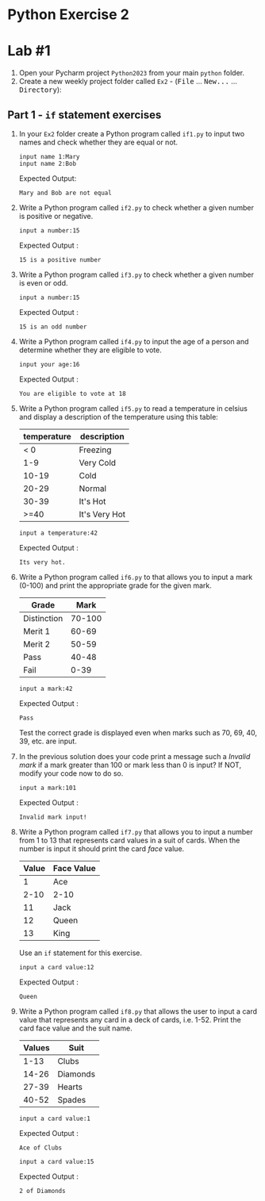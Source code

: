 # Python Exercise 2

# Lab #1


1. Open your Pycharm project `Python2023` from your main `python` folder.
1. Create a new weekly project folder called `Ex2` -  (<kbd>File</kbd> ... <kbd>New...</kbd> ... <kbd>Directory</kbd>):

## Part 1 - `if` statement exercises

1. In your `Ex2` folder create a Python program called `if1.py` to input two names and check whether they are equal or not. 
   
   ```
   input name 1:Mary
   input name 2:Bob
   ```
   Expected Output:
   ```
   Mary and Bob are not equal
   ```

1. Write a Python program called `if2.py` to check whether a given number is positive or negative.

    ```
    input a number:15
    ```
    
    Expected Output :
    ```
    15 is a positive number
    ```

1. Write a Python program called `if3.py` to check whether a given number is even or odd. 

    ```
    input a number:15
    ```
    
    Expected Output :
    ```
    15 is an odd number
    ```

1. Write a Python program called `if4.py` to input the age of a person and determine whether they are eligible to vote. 

    ```
    input your age:16
    ```
    
    Expected Output :
    ```
    You are eligible to vote at 18
    ```

1. Write a Python program called `if5.py` to read a temperature in celsius and display a description of the temperature using this table: 

    | temperature   |  description |
    |----------| ---- |
    | < 0 | Freezing 
    | 1-9 | Very Cold 
    | 10-19 | Cold 
    | 20-29 | Normal
    | 30-39 | It's Hot
    | >=40 | It's Very Hot

    ```
    input a temperature:42
    ```
    
    Expected Output :
    ```
    Its very hot.
    ```



1.	Write a Python program called `if6.py` to that allows you to input a mark (0-100) and print the appropriate grade for the given mark.

	| Grade	      | Mark    |
	|-------------|---------|
	| Distinction |	70-100 |
	| Merit 1 	  | 60-69  |
	| Merit 2 	  | 50-59  |
	| Pass 		  | 40-48  |
	| Fail 		  | 0-39   |

    ```
    input a mark:42
    ```
    
    Expected Output :
    ```
    Pass
    ```

	Test the correct grade is displayed even when marks such as 70, 69, 40, 39, etc. are input.

1.	In the previous solution does your code print a message such a *Invalid mark* if a mark greater than 100 or mark less than 0 is input? 
	If NOT, modify your code now to do so.

    ```
    input a mark:101
    ```
    
    Expected Output :
    ```
    Invalid mark input!
    ```

1.	Write a Python program called `if7.py` that allows you to input a number from 1 to 13 that represents card values in a suit of cards. 
	When the number is input it should print the card *face* value.
	
	| Value | Face Value |
	|-------|------------|
	| 1		| Ace        |
	| 2-10	| 2-10      |
	| 11 	| Jack       | 
	| 12	| Queen      |
	| 13	| King       |

	Use an ``if`` statement for this exercise.

    ```
    input a card value:12
    ```
    
    Expected Output :
    ```
    Queen
    ```

	
5.	Write a Python program called `if8.py` that allows the user to input a card value that represents any card in a deck of cards, i.e. 1-52.
	Print the card face value and the suit name.

	| Values | Suit     |
	|--------|----------|
	| 1-13	 | Clubs    |
	| 14-26 | Diamonds |
	| 27-39 | Hearts   |
	| 40-52 | Spades   |
		
    ```
    input a card value:1
    ```
    
    Expected Output :
    ```
    Ace of Clubs
    ```

    ```
    input a card value:15
    ```
    
    Expected Output :
    ```
    2 of Diamonds
    ```
